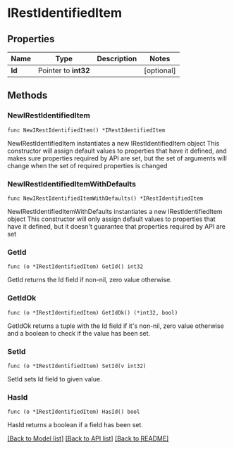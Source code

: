 # IRestIdentifiedItem

## Properties

Name | Type | Description | Notes
------------ | ------------- | ------------- | -------------
**Id** | Pointer to **int32** |  | [optional] 

## Methods

### NewIRestIdentifiedItem

`func NewIRestIdentifiedItem() *IRestIdentifiedItem`

NewIRestIdentifiedItem instantiates a new IRestIdentifiedItem object
This constructor will assign default values to properties that have it defined,
and makes sure properties required by API are set, but the set of arguments
will change when the set of required properties is changed

### NewIRestIdentifiedItemWithDefaults

`func NewIRestIdentifiedItemWithDefaults() *IRestIdentifiedItem`

NewIRestIdentifiedItemWithDefaults instantiates a new IRestIdentifiedItem object
This constructor will only assign default values to properties that have it defined,
but it doesn't guarantee that properties required by API are set

### GetId

`func (o *IRestIdentifiedItem) GetId() int32`

GetId returns the Id field if non-nil, zero value otherwise.

### GetIdOk

`func (o *IRestIdentifiedItem) GetIdOk() (*int32, bool)`

GetIdOk returns a tuple with the Id field if it's non-nil, zero value otherwise
and a boolean to check if the value has been set.

### SetId

`func (o *IRestIdentifiedItem) SetId(v int32)`

SetId sets Id field to given value.

### HasId

`func (o *IRestIdentifiedItem) HasId() bool`

HasId returns a boolean if a field has been set.


[[Back to Model list]](../README.md#documentation-for-models) [[Back to API list]](../README.md#documentation-for-api-endpoints) [[Back to README]](../README.md)



